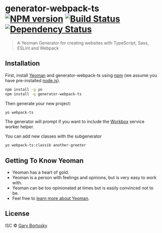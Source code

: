 # generator-webpack-ts [![NPM version][npm-image]][npm-url] [![Build Status][travis-image]][travis-url] [![Dependency Status][daviddm-image]][daviddm-url]
> A Yeoman Generator for creating websites with TypeScript, Sass, ESLint and Webpack

## Installation

First, install [Yeoman](http://yeoman.io) and generator-webpack-ts using [npm](https://www.npmjs.com/) (we assume you have pre-installed [node.js](https://nodejs.org/)).

```bash
npm install -g yo
npm install -g generator-webpack-ts
```

Then generate your new project:

```bash
yo webpack-ts
```

The generator will prompt if you want to include the [Workbox](https://developers.google.com/web/tools/workbox/) service worker helper.

You can add new classes with the subgenerator

```bash
yo webpack-ts:classib another-greeter
```

## Getting To Know Yeoman

 * Yeoman has a heart of gold.
 * Yeoman is a person with feelings and opinions, but is very easy to work with.
 * Yeoman can be too opinionated at times but is easily convinced not to be.
 * Feel free to [learn more about Yeoman](http://yeoman.io/).

## License

ISC © [Gary Bortosky](https://github.com/GaryB432)


[npm-image]: https://badge.fury.io/js/generator-webpack-ts.svg
[npm-url]: https://npmjs.org/package/generator-webpack-ts
[travis-image]: https://travis-ci.com/GaryB432/generator-webpack-ts.svg?branch=master
[travis-url]: https://travis-ci.com/GaryB432/generator-webpack-ts
[daviddm-image]: https://david-dm.org/GaryB432/generator-webpack-ts.svg?theme=shields.io
[daviddm-url]: https://david-dm.org/GaryB432/generator-webpack-ts
